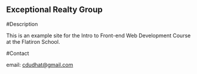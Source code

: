 Exceptional Realty Group
---

#Description

This is an example site for the Intro to Front-end Web Development Course at the Flatiron School.

#Contact

email: cdudhat@gmail.com

